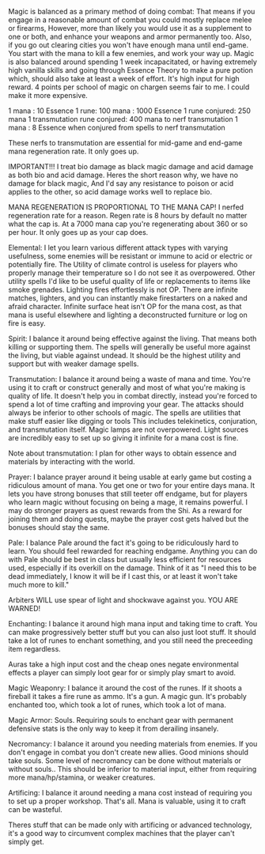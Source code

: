 Magic is balanced as a primary method of doing combat: That means if you engage in a reasonable amount of combat you could mostly replace melee or firearms,
However, more than likely you would use it as a supplement to one or both, and enhance your weapons and armor permanently too.
Also, if you go out clearing cities you won't have enough mana until end-game. You start with the mana to kill a few enemies, and work your way up.
Magic is also balanced around spending 1 week incapacitated, or having extremely high vanilla skills and going through Essence Theory to make a pure potion which,
should also take at least a week of effort. It's high input for high reward. 4 points per school of magic on chargen seems fair to me. I could make it more expensive.

1 mana : 10 Essence
1 rune: 100 mana : 1000 Essence
1 rune conjured: 250 mana
1 transmutation rune conjured: 400 mana to nerf transmutation
1 mana : 8 Essence when conjured from spells to nerf transmutation

These nerfs to transmutation are essential for mid-game and end-game mana regeneration rate. It only goes up.

IMPORTANT!!! I treat bio damage as black magic damage and acid damage as both bio and acid damage. Heres the short reason why, we have no damage for black magic,
And I'd say any resistance to poison or acid applies to the other, so acid damage works well to replace bio.

MANA REGENERATION IS PROPORTIONAL TO THE MANA CAP! I nerfed regeneration rate for a reason. Regen rate is 8 hours by default no matter what the cap is.
At a 7000 mana cap you're regenerating about 360 or so per hour. It only goes up as your cap does.

Elemental:
I let you learn various different attack types with varying usefulness, some enemies will be resistant or immune to acid or electric or potentially fire.
The Utility of climate control is useless for players who properly manage their temperature so I do not see it as overpowered.
Other utility spells I'd like to be useful quality of life or replacements to items like smoke grenades.
Lighting fires effortlessly is not OP. There are infinite matches, lighters, and you can instantly make firestarters on a naked and afraid character.
Infinite surface heat isn't OP for the mana cost, as that mana is useful elsewhere and lighting a deconstructed furniture or log on fire is easy.


Spirit:
I balance it around being effective against the living. That means both killing or supporting them.
The spells will generally be useful more against the living, but viable against undead.
It should be the highest utility and support but with weaker damage spells.


Transmutation:
I balance it around being a waste of mana and time. You're using it to craft or construct generally and most of what you're making is quality of life.
It doesn't help you in combat directly, instead you're forced to spend a lot of time crafting and improving your gear.
The attacks should always be inferior to other schools of magic. The spells are utilities that make stuff easier like digging or tools
This includes telekinetics, conjuration, and transmutation itself.
Magic lamps are not overpowered. Light sources are incredibly easy to set up so giving it infinite for a mana cost is fine.

Note about transmutation: I plan for other ways to obtain essence and materials by interacting with the world.

Prayer:
I balance prayer around it being usable at early game but costing a ridiculous amount of mana. You get one or two for your entire days mana.
It lets you have strong bonuses that still teeter off endgame, but for players who learn magic without focusing on being a mage, it remains powerful.
I may do stronger prayers as quest rewards from the Shi. As a reward for joining them and doing quests, maybe the prayer cost gets halved but the bonuses should stay the same.


Pale:
I balance Pale around the fact it's going to be ridiculously hard to learn. You should feel rewarded for reaching endgame.
Anything you can do with Pale should be best in class but usually less efficient for resources used, especially if its overkill on the damage.
Think of it as "I need this to be dead immediately, I know it will be if I cast this, or at least it won't take much more to kill."

Arbiters WILL use spear of light and shockwave against you. YOU ARE WARNED!


Enchanting: 
I balance it around high mana input and taking time to craft. You can make progressively better stuff but you can also just loot stuff.
It should take a lot of runes to enchant something, and you still need the preceeding item regardless.

Auras take a high input cost and the cheap ones negate environmental effects a player can simply loot gear for or simply play smart to avoid.


Magic Weaponry:
I balance it around the cost of the runes. If it shoots a fireball it takes a fire rune as ammo. It's a gun. A magic gun.
It's probably enchanted too, which took a lot of runes, which took a lot of mana.

Magic Armor:
Souls. Requiring souls to enchant gear with permanent defensive stats is the only way to keep it from derailing insanely.


Necromancy:
I balance it around you needing materials from enemies. If you don't engage in combat you don't create new allies. Good minions should take souls.
Some level of necromancy can be done without materials or without souls.. This should be inferior to material input, either from requiring more mana/hp/stamina, or weaker creatures.


Artificing:
I balance it around needing a mana cost instead of requiring you to set up a proper workshop. That's all. Mana is valuable, using it to craft can be wasteful.

Theres stuff that can be made only with artificing or advanced technology, it's a good way to circumvent complex machines that the player can't simply get.